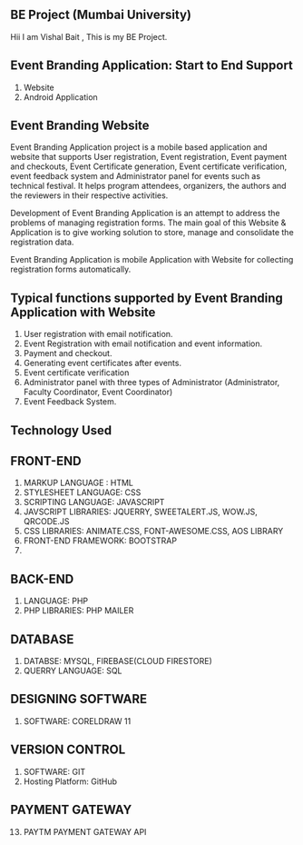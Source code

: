 ## BE Project (Mumbai University)

Hii I am Vishal Bait , This is my BE Project.

## Event Branding Application: Start to End Support

1. Website
2. Android Application

## Event Branding Website

Event Branding Application project is a mobile based application and website that supports User registration, Event registration, Event payment and checkouts, Event Certificate generation, Event certificate verification,
event feedback system and Administrator panel for events such as technical festival. It helps program attendees, organizers, the authors and the reviewers in their respective activities.

Development of Event Branding Application is an attempt to address the problems of managing registration forms. The main goal of this Website & Application is to give working solution to store, manage and consolidate the registration data.

Event Branding Application is mobile Application with Website for collecting registration forms automatically.

## Typical functions supported by Event Branding Application with Website

1. User registration with email notification.
2. Event Registration with email notification and event information.
3. Payment and checkout.
4. Generating event certificates after events.
5. Event certificate verification
6. Administrator panel with three types of Administrator (Administrator, Faculty Coordinator, Event Coordinator)
7. Event Feedback System.

## Technology Used

## FRONT-END

1. MARKUP LANGUAGE : HTML
2. STYLESHEET LANGUAGE: CSS
3. SCRIPTING LANGUAGE: JAVASCRIPT
4. JAVSCRIPT LIBRARIES: JQUERRY, SWEETALERT.JS, WOW.JS, QRCODE.JS
5. CSS LIBRARIES: ANIMATE.CSS, FONT-AWESOME.CSS, AOS LIBRARY
6. FRONT-END FRAMEWORK: BOOTSTRAP
7.

## BACK-END

1. LANGUAGE: PHP
2. PHP LIBRARIES: PHP MAILER

## DATABASE

1. DATABSE: MYSQL, FIREBASE(CLOUD FIRESTORE)
2. QUERRY LANGUAGE: SQL

## DESIGNING SOFTWARE

1. SOFTWARE: CORELDRAW 11

## VERSION CONTROL

1. SOFTWARE: GIT
2. Hosting Platform: GitHub

## PAYMENT GATEWAY

13. PAYTM PAYMENT GATEWAY API
